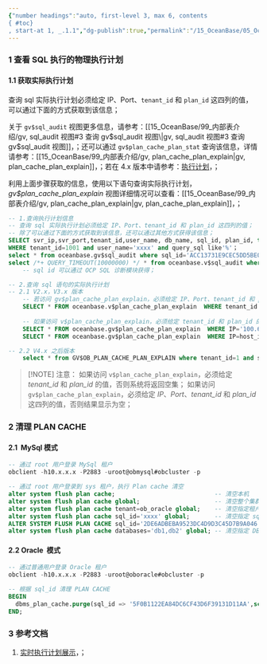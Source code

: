 ```yaml
---
{"number headings":"auto, first-level 3, max 6, contents
{ #toc}
, start-at 1, _.1.1","dg-publish":true,"permalink":"/15_OceanBase/05_OceanBase 性能调优/查看 SQL 执行的物理执行计划/","dgPassFrontmatter":true}
---
```



### 1 查看 SQL 执行的物理执行计划

#### 1.1 获取实际执行计划
查询 sql 实际执行计划必须给定 IP、Port、`tenant_id` 和 `plan_id` 这四列的值，可以通过下面的方式获取到该信息；

关于 `gv$sql_audit` 视图更多信息，请参考：[[15_OceanBase/99_内部表介绍/gv, sql_audit 视图#3 查询 gv$sql_audit 视图\|gv, sql_audit 视图#3 查询 gv$sql_audit 视图]]，；还可以通过 `gv$plan_cache_plan_stat` 查询该信息，详情请参考：[[15_OceanBase/99_内部表介绍/gv, plan_cache_plan_explain\|gv, plan_cache_plan_explain]]，；若在 4.x 版本中请参考：[执行计划](https://www.oceanbase.com/docs/common-oceanbase-database-1000000000033850)，；

利用上面步骤获取的信息，使用以下语句查询实际执行计划，*gv$plan_cache_plan_explain* 视图详细情况可以查看：[[15_OceanBase/99_内部表介绍/gv, plan_cache_plan_explain\|gv, plan_cache_plan_explain]]，；

```sql
-- 1.查询执行计划信息
-- 查询 sql 实际执行计划必须给定 IP、Port、tenant_id 和 plan_id 这四列的值；
-- 除了可以通过下面的方式获取到该信息，还可以通过其他方式获得该信息； 
SELECT svr_ip,svr_port,tenant_id,user_name, db_name, sql_id, plan_id, type, elapsed_time, execute_time, query_sql FROM oceanbase.gv$sql_audit 
WHERE tenant_id=1001 and user_name='xxxx' and query_sql like'%'； 
select * from oceanbase.gv$sql_audit where sql_id='ACC13731E9CEC5DD5BE06DE726E9DE6D' limit 5; 
select /*+ QUERY_TIMEOUT(10000000) */ * from oceanbase.v$sql_audit where SQL_ID='EEE062DD3082DFDB90B4F454F95081B8' limit 5\G
	-- sql id 可以通过 OCP SQL 诊断模块获得；

-- 2.查询 sql 语句的实际执行计划
-- 2.1 V2.x，V3.x 版本
	-- 若访问 gv$plan_cache_plan_explain，必须给定 IP、Port、tenant_id 和 plan_id 这四列的值；  
	SELECT * FROM oceanbase.v$plan_cache_plan_explain  WHERE tenant_id = 1008 AND plan_id = 12568;  
	  
	-- 如果访问 v$plan_cache_plan_explain，必须给定 tenant_id 和 plan_id 的值，否则系统将返回空集；  
	SELECT * FROM oceanbase.gv$plan_cache_plan_explain  WHERE IP='100.64.174.102' and Port=2882 and tenant_id = 1008 AND plan_id = 12568;  
	SELECT * FROM oceanbase.gv$plan_cache_plan_explain  WHERE IP=host_ip() AND PORT = rpc_port() and tenant_id = 1008 AND plan_id = 12568;

-- 2.2 V4.x 之后版本
	select * from GV$OB_PLAN_CACHE_PLAN_EXPLAIN where tenant_id=1 and svr_ip='xx.xx.xx.xx' and svr_port=2882 and plan_id=349;
```

> [!NOTE] 注意：
> 如果访问 `v$plan_cache_plan_explain`，必须给定 *tenant_id* 和 *plan_id* 的值，否则系统将返回空集；
> 如果访问 `gv$plan_cache_plan_explain`，必须给定 *IP*、*Port*、*tenant_id* 和 *plan_id* 这四列的值，否则结果显示为空；


### 2 清理 PLAN CACHE 
#### 2.1  MySql 模式
```sql
-- 通过 root 用户登录 MySql 租户
obclient -h10.x.x.x -P2883 -uroot@obmysql#obcluster -p

-- 通过 root 用户登录到 sys 租户，执行 Plan cache 清空
alter system flush plan cache;                            -- 清空本机
alter system flush plan cache global;                     -- 清空整个集群
alter system flush plan cache tenant=ob_oracle global;    -- 清空指定租户
alter system flush plan cache sql_id='xxxx' global;       -- 清空指定 sqlid 
ALTER SYSTEM FLUSH PLAN CACHE sql_id='2DE6ADBEBA9523DC4D9D3C45D7B9A046' GLOBAL;  -- 根据 sql_id 清理 PLAN CACHE
alter system flush plan cache databases='db1,db2' global; -- 清空指定 DB
```


#### 2.2 Oracle  模式
```sql
-- 通过普通用户登录 Oracle 租户
obclient -h10.x.x.x -P2883 -uroot@oboracle#obcluster -p

-- 根据 sql_id 清理 PLAN CACHE
BEGIN
  dbms_plan_cache.purge(sql_id => '5F0B1122EA84DC6CF43D6F39131D11AA',schema => 'ALVIN',global => true);
END;
```


### 3 参考文档
1. [实时执行计划展示](https://www.oceanbase.com/docs/enterprise-oceanbase-database-cn-10000000000357003)，；



